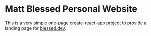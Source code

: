 # Matt Blessed Personal Website

This is a very simple one-page create-react-app project to provide a landing page for [blessed.dev](https://blessed.dev).
